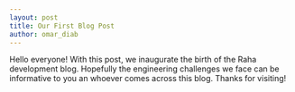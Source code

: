 ```yaml
---
layout: post
title: Our First Blog Post
author: omar_diab
---
```


Hello everyone! With this post, we inaugurate the birth of the Raha development
blog. Hopefully the engineering challenges we face can be informative to you an
whoever
comes across this blog. Thanks for visiting!
